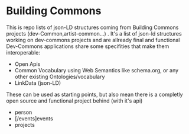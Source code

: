 Building Commons
===========

This is repo lists of json-LD structures coming from Building Commons projects (dev-Common,artist-common...) .
It's a list of json-ld structures working on dev-commons projects and are allready final and functional 
Dev-Commons applications share some specifities that make them interoperable: 
- Open Apis
- Common Vocabulary using Web Semantics like schema.org, or any other existing Ontologies/vocabulary
- LinkData (json-LD)

These can be used as starting points, 
but also mean there is a completly open source and functional project behind  (with it's api)

- person
- [/events]events
- projects

